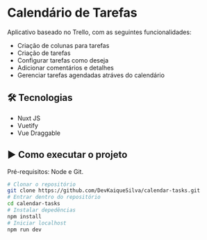 # Calendário de Tarefas
<p> Aplicativo baseado no Trello, com as seguintes funcionalidades: </p>

- Criação de colunas para tarefas
- Criação de tarefas
- Configurar tarefas como deseja
- Adicionar comentários e detalhes
- Gerenciar tarefas agendadas atráves do calendário

<h2>🛠 Tecnologias</h2>

- Nuxt JS 
- Vuetify
- Vue Draggable
  
<h2>▶️ Como executar o projeto</h2>

Pré-requisitos: Node e Git.

```bash
# Clonar o repositório
git clone https://github.com/DevKaiqueSilva/calendar-tasks.git
# Entrar dentro do repositório
cd calendar-tasks
# Instalar depedências
npm install
# Iniciar localhost
npm run dev
